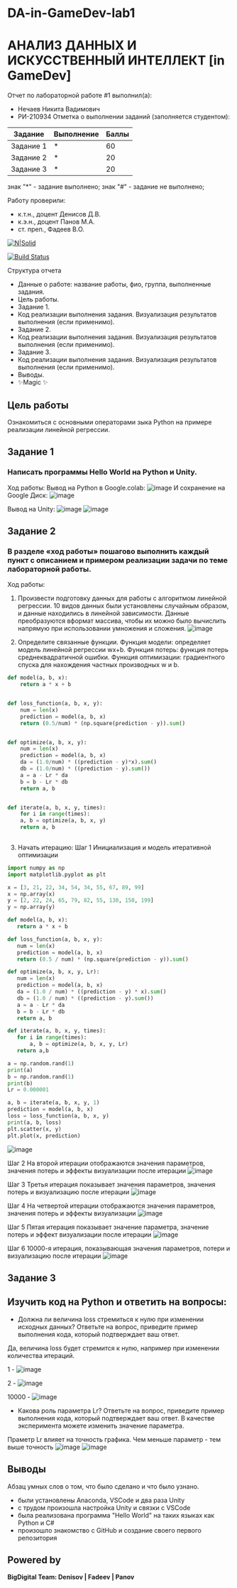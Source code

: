 # DA-in-GameDev-lab1
# АНАЛИЗ ДАННЫХ И ИСКУССТВЕННЫЙ ИНТЕЛЛЕКТ [in GameDev]
Отчет по лабораторной работе #1 выполнил(а):
- Нечаев Никита Вадимович
- РИ-210934
Отметка о выполнении заданий (заполняется студентом):

| Задание | Выполнение | Баллы |
| ------ | ------ | ------ |
| Задание 1 | * | 60 |
| Задание 2 | * | 20 |
| Задание 3 | * | 20 |

знак "*" - задание выполнено; знак "#" - задание не выполнено;

Работу проверили:
- к.т.н., доцент Денисов Д.В.
- к.э.н., доцент Панов М.А.
- ст. преп., Фадеев В.О.

[![N|Solid](https://cldup.com/dTxpPi9lDf.thumb.png)](https://nodesource.com/products/nsolid)

[![Build Status](https://travis-ci.org/joemccann/dillinger.svg?branch=master)](https://travis-ci.org/joemccann/dillinger)

Структура отчета

- Данные о работе: название работы, фио, группа, выполненные задания.
- Цель работы.
- Задание 1.
- Код реализации выполнения задания. Визуализация результатов выполнения (если применимо).
- Задание 2.
- Код реализации выполнения задания. Визуализация результатов выполнения (если применимо).
- Задание 3.
- Код реализации выполнения задания. Визуализация результатов выполнения (если применимо).
- Выводы.
- ✨Magic ✨

## Цель работы
Ознакомиться с основными операторами зыка Python на примере реализации линейной регрессии.

## Задание 1
### Написать программы Hello World на Python и Unity.
Ход работы:
Вывод на Python в Google.colab:
![image](https://user-images.githubusercontent.com/114502827/192612027-747fc140-035e-4fc5-ab5b-57fbd98da5d3.png)
И сохранение на Google Диск:
![image](https://user-images.githubusercontent.com/114502827/192612234-c6bca72e-d29a-4f12-907b-35ca3b0d8699.png)

Вывод на Unity:
![image](https://user-images.githubusercontent.com/114502827/192612857-329b7b2f-850a-4704-80f5-7151064f4020.png)
![image](https://user-images.githubusercontent.com/114502827/192612881-4a71afd7-b9cb-4285-bb97-dbc972858385.png)



## Задание 2
### В разделе «ход работы» пошагово выполнить каждый пункт с описанием и примером реализации задачи по теме лабораторной работы.
Ход работы:
1) Произвести подготовку данных для работы с алгоритмом линейной регрессии. 10 видов данных были установлены случайным образом, и
данные находились в линейной зависимости. Данные преобразуются вформат массива, чтобы их можно было вычислить напрямую при использовании 
умножения и сложения.
![image](https://user-images.githubusercontent.com/114502827/192621966-efd7dbc2-3b2e-49da-bb39-f23a6a2da918.png)

2) Определите связанные функции. Функция модели: определяет модель линейной регрессии wx+b. Функция потерь: функция потерь
среднеквадратичной ошибки. Функция оптимизации: градиентного спуска для нахождения частных производных w и b.
		
```py
def model(a, b, x):
    return a * x + b


def loss_function(a, b, x, y):
    num = len(x)
    prediction = model(a, b, x)
    return (0.5/num) * (np.square(prediction - y)).sum()


def optimize(a, b, x, y):
    num = len(x)
    prediction = model(a, b, x)
    da = (1.0/num) * ((prediction - y)*x).sum()
    db = (1.0/num) * ((prediction - y).sum())
    a = a - Lr * da
    b = b - Lr * db
    return a, b


def iterate(a, b, x, y, times):
    for i in range(times):
	a, b = optimize(a, b, x, y)
	return a, b
	
```

3) Начать итерацию:
 Шаг 1 Инициализация и модель итеративной оптимизации
 ```py
 import numpy as np
import matplotlib.pyplot as plt

x = [3, 21, 22, 34, 54, 34, 55, 67, 89, 99]
x = np.array(x)
y = [2, 22, 24, 65, 79, 82, 55, 130, 150, 199]
y = np.array(y)

def model(a, b, x):
    return a * x + b

def loss_function(a, b, x, y):
    num = len(x)
    prediction = model(a, b, x)
    return (0.5 / num) * (np.square(prediction - y)).sum()

def optimize(a, b, x, y, Lr):
    num = len(x)
    prediction = model(a, b, x)
    da = (1.0 / num) * ((prediction - y) * x).sum()
    db = (1.0 / num) * ((prediction - y).sum())
    a = a - Lr * da
    b = b - Lr * db
    return a, b

def iterate(a, b, x, y, times):
    for i in range(times):
        a, b = optimize(a, b, x, y, Lr)
    return a,b

a = np.random.rand(1)
print(a)
b = np.random.rand(1)
print(b)
Lr = 0.000001

a, b = iterate(a, b, x, y, 1)
prediction = model(a, b, x)
loss = loss_function(a, b, x, y)
print(a, b, loss)
plt.scatter(x, y)
plt.plot(x, prediction)
```
![image](https://user-images.githubusercontent.com/114502827/192628718-a5effced-4410-4589-b584-531873e86bd9.png)

Шаг 2 На второй итерации отображаются значения параметров, значения потерь и эффекты визуализации после итерации
![image](https://user-images.githubusercontent.com/114502827/192630695-2e2d2805-3960-43ed-b4a9-6f99c38ffee7.png)

Шаг 3 Третья итерация показывает значения параметров, значения потерь и визуализацию после итерации
![image](https://user-images.githubusercontent.com/114502827/192630839-0de5793e-def8-4468-bfb8-90b40e20560d.png)

Шаг 4 На четвертой итерации отображаются значения параметров, значения потерь и эффекты визуализации
![image](https://user-images.githubusercontent.com/114502827/192630991-2790b022-c337-410b-8b7b-6d6fc21eecb9.png)

Шаг 5 Пятая итерация показывает значение параметра, значение потерь и эффект визуализации после итерации
![image](https://user-images.githubusercontent.com/114502827/192631119-9dbd740b-f749-4252-8a5f-7c61e2ca839c.png)

Шаг 6 10000-я итерация, показывающая значения параметров, потери и визуализацию после итерации
![image](https://user-images.githubusercontent.com/114502827/192631308-7a6c4358-0b2c-4e0d-a2dd-df6f0918eb7d.png)




## Задание 3
## Изучить код на Python и ответить на вопросы:
- Должна ли величина loss стремиться к нулю при изменении исходных данных? Ответьте на вопрос, 
приведите пример выполнения кода, который подтверждает ваш ответ.

 Да, величина loss будет стремится к нулю, например при изменении количества итераций.

   1 - ![image](https://user-images.githubusercontent.com/114502827/192634742-c2b2d48a-3bdc-4e41-ae54-f88ea22a3433.png)
 
   2 - ![image](https://user-images.githubusercontent.com/114502827/192634666-f2fb7e9a-846e-41c6-a6cb-9775753776ee.png)
 
10000 - ![image](https://user-images.githubusercontent.com/114502827/192634927-0157f726-395e-4daf-a426-d873b7eb1dbe.png)


- Какова роль параметра Lr? Ответьте на вопрос, приведите пример выполнения кода, который подтверждает ваш ответ. 
В качестве эксперимента можете изменить значение параметра.

Праметр Lr влияет на точность графика. Чем меньше параметр - тем выше точность 
![image](https://user-images.githubusercontent.com/114502827/192636929-5ac891be-4638-4abc-9e08-6e5ec82331a7.png)
![image](https://user-images.githubusercontent.com/114502827/192636980-4c717161-a4a1-4dbb-8a2e-f938d0881c95.png)




## Выводы

Абзац умных слов о том, что было сделано и что было узнано.
- были установлены Anaconda, VSCode и два раза Unity
- с трудом произошла настройка Unity и связки с VSCode
- была реализована программа "Hello World" на таких языках как Python и C#
- произошло знакомство с GitHub и создание своего первого репозитория

## Powered by

**BigDigital Team: Denisov | Fadeev | Panov**

